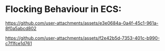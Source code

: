 # Flocking Behaviour in ECS:


https://github.com/user-attachments/assets/e3e0684a-0a4f-45c1-961a-8f0a5abcd802



https://github.com/user-attachments/assets/f2e42b5d-7353-401c-b990-c7f1fce1d761


